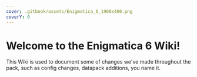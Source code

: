 ```yaml
---
cover: .gitbook/assets/Enigmatica_6_1900x400.png
coverY: 0
---
```


# Welcome to the Enigmatica 6 Wiki!

This Wiki is used to document some of changes we've made throughout the pack, such as config changes, datapack additions, you name it.
